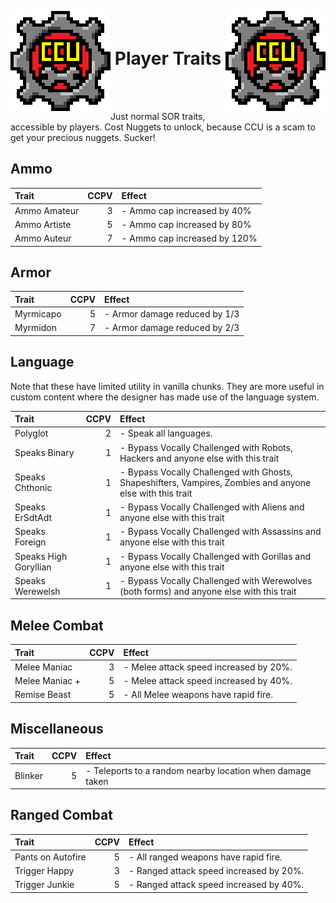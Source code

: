 ﻿<p align="left">
<img src="../Images/CCU_160x160.png" alt="CCU Logo" align="left">
<img src="../Images/CCU_160x160.png" alt="Yeah there are two, so what" align="right">
</p>

<h1 align="center">
<br>
Player Traits
</h1>
<br><br>

Just normal SOR traits, accessible by players. Cost Nuggets to unlock, because CCU is a scam to get your precious nuggets. Sucker!

##			Ammo

|Trait												|CCPV	|Effect													|
|:--------------------------------------------------|------:|:------------------------------------------------------|
|Ammo Amateur										|3		|- Ammo cap increased by 40%
|Ammo Artiste										|5		|- Ammo cap increased by 80%
|Ammo Auteur										|7		|- Ammo cap increased by 120%

##			Armor

|Trait												|CCPV	|Effect													|
|:--------------------------------------------------|------:|:------------------------------------------------------|
|Myrmicapo											|5		|- Armor damage reduced by 1/3
|Myrmidon											|7		|- Armor damage reduced by 2/3

##			Language
Note that these have limited utility in vanilla chunks. They are more useful in custom content where the designer has made use of the language system.

|Trait												|CCPV	|Effect											|
|:--------------------------------------------------|------:|:------------------------------------------------------|
|Polyglot											|2		|- Speak all languages.
|Speaks Binary										|1		|- Bypass Vocally Challenged with Robots, Hackers and anyone else with this trait
|Speaks Chthonic									|1		|- Bypass Vocally Challenged with Ghosts, Shapeshifters, Vampires, Zombies and anyone else with this trait
|Speaks ErSdtAdt									|1		|- Bypass Vocally Challenged with Aliens and anyone else with this trait
|Speaks Foreign										|1		|- Bypass Vocally Challenged with Assassins and anyone else with this trait
|Speaks High Goryllian								|1		|- Bypass Vocally Challenged with Gorillas and anyone else with this trait
|Speaks Werewelsh									|1		|- Bypass Vocally Challenged with Werewolves (both forms) and anyone else with this trait

##			Melee Combat

|Trait												|CCPV	|Effect													|
|:--------------------------------------------------|------:|:------------------------------------------------------|
|Melee Maniac										|3		|- Melee attack speed increased by 20%. 
|Melee Maniac +										|5		|- Melee attack speed increased by 40%.
|Remise Beast										|5		|- All Melee weapons have rapid fire.

##			Miscellaneous

|Trait												|CCPV	|Effect													|
|:--------------------------------------------------|------:|:------------------------------------------------------|
|Blinker											|5		|- Teleports to a random nearby location when damage taken

##			Ranged Combat

|Trait												|CCPV	|Effect													|
|:--------------------------------------------------|------:|:------------------------------------------------------|
|Pants on Autofire									|5		|- All ranged weapons have rapid fire.
|Trigger Happy										|3		|- Ranged attack speed increased by 20%.
|Trigger Junkie										|5		|- Ranged attack speed increased by 40%.
